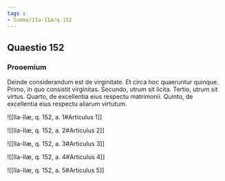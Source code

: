 ```yaml
---
tags : 
- Summa/IIa-IIæ/q.152
---
```


## Quaestio 152

### Prooemium

Deinde considerandum est de virginitate. Et circa hoc quaeruntur quinque. Primo, in quo consistit virginitas. Secundo, utrum sit licita. Tertio, utrum sit virtus. Quarto, de excellentia eius respectu matrimonii. Quinto, de excellentia eius respectu aliarum virtutum.

![[IIa-IIæ, q. 152, a. 1#Articulus 1]]

![[IIa-IIæ, q. 152, a. 2#Articulus 2]]

![[IIa-IIæ, q. 152, a. 3#Articulus 3]]

![[IIa-IIæ, q. 152, a. 4#Articulus 4]]

![[IIa-IIæ, q. 152, a. 5#Articulus 5]]


